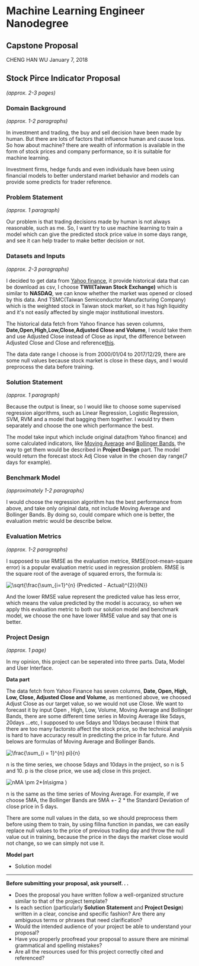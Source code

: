 # Machine Learning Engineer Nanodegree
## Capstone Proposal
CHENG HAN WU
January 7, 2018

## Stock Pirce Indicator Proposal
_(approx. 2-3 pages)_

### Domain Background
_(approx. 1-2 paragraphs)_

In investment and trading, the buy and sell decision have been made by human. But there are lots of factors that influence human and cause loss. So how about machine? there are wealth of information is available in the form of stock prices and company performance, so it is suitable for machine learning.

Investment firms, hedge funds and even individuals have been using financial models to better understand market behavior and models can provide some predicts for trader reference.

### Problem Statement
_(approx. 1 paragraph)_

Our problem is that trading decisions made by human is not always reasonable, such as me. So, I want try to use machine learning to train a model which can give the predicted stock price value in some days range, and see it can help trader to make better decision or not.

### Datasets and Inputs
_(approx. 2-3 paragraphs)_

I decided to get data from [Yahoo finance](https://hk.finance.yahoo.com/), it provide historical data that can be download as csv, I choose **TWII(Taiwan Stock Exchange)** which is similar to **NASDAQ**, we can know whether the market was opened or closed by this data. And TSMC(Taiwan Semiconductor Manufacturing Company) which is the weighted stock in Taiwan stock market, so it has high liquidity and it's not easily affected by single major institutional investors.

The historical data fetch from Yahoo finance has seven columns, **Date,Open,High,Low,Close,Adjusted Close and Volume**, I would take them and use Adjusted Close instead of Close as input, the difference between Adjusted Close and Close and reference[this](https://budgeting.thenest.com/adjusted-closing-price-vs-closing-price-32457.html). 

The data date range I choose is from 2000/01/04 to 2017/12/29, there are some null values because stock market is close in these days, and I would preprocess the data before training.  

### Solution Statement
_(approx. 1 paragraph)_

Because the output is linear, so I would like to choose some supervised regression algorithms, such as Linear Regression, Logistic Regression, SVM, RVM and a model that bagging them together.  I would try them separately and choose the one which performance the best.

The model take input which include original data(from Yahoo finance) and some calculated indicators, like [Moving Average](https://en.wikipedia.org/wiki/Moving_average) and [Bollinger Bands](https://en.wikipedia.org/wiki/Bollinger_Bands), the way to get them would be described in **Project Design** part. The model would return the forecast stock Adj Close value in the chosen day range(7 days for example).

### Benchmark Model
_(approximately 1-2 paragraphs)_

I would choose the regression algorithm has the best performance from above, and take only original data, not include Moving Average and Bollinger Bands. By doing so, could compare which one is better, the evaluation metric would be describe below.

### Evaluation Metrics
_(approx. 1-2 paragraphs)_

I supposed to use RMSE as the evaluation metrice, RMSE(root-mean-square error) is a popular evaluation metric used in regression problem. RMSE is the square root of the average of squared errors, the formula is:

<img src="http://latex.codecogs.com/gif.latex?\sqrt{\frac{\sum_{i=1}^{n}&space;(Predicted&space;-&space;Actual)^{2}}{N}}" title="\sqrt{\frac{\sum_{i=1}^{n} (Predicted - Actual)^{2}}{N}}" />

And the lower RMSE value represent the predicted value has less error, which means the value predicted by the model is accuracy, so when we apply this evaluation metric to both our solution model and benchmark model, we choose the one have lower RMSE value and say that one is better. 

### Project Design
_(approx. 1 page)_

In my opinion, this project can be seperated into three parts. Data, Model and User Interface.

**Data part**

The data fetch from Yahoo Finance has seven columns, **Date, Open, High, Low, Close, Adjusted Close and Volume**, as mentioned above, we choosed Adjust Close as our target value, so we would not use Close. We want to forecast it by input Open , High, Low, Volume, Moving Average and Bollinger Bands, there are some different time series in Moving Average like 5days, 20days ...etc, I supposed to use 5days and 10days because I think that there are too many factorsto affect the stock price, so the technical analysis is hard to have accuracy result in predicting the price in far future. And belows are formulas of Moving Average and Bollinger Bands.

<img src="http://latex.codecogs.com/gif.latex?\frac{\sum_{i&space;=&space;1}^{n}&space;pi}{n}" title="\frac{\sum_{i = 1}^{n} pi}{n}" />

n is the time series, we choose 5days and 10days in the project, so n is 5 and 10. p is the close price, we use adj close in this project.

<img src="http://latex.codecogs.com/gif.latex?nMA&space;\pm&space;2*(n\sigma&space;)" title="nMA \pm 2*(n\sigma )" />

n is the same as the time series of Moving Average. For example, if we choose 5MA, the Bollinger Bands are 5MA +- 2 * the Standard Deviation of close price in 5 days.

There are some null values in the data, so we should preprocess them before using them to train, by using fillna function in pandas, we can easily replace null values to the price of previous trading day and throw the null value out in training, because the price in the days the market close would not change, so we can simply not use it.

**Model part**

- Solution model

-----------

**Before submitting your proposal, ask yourself. . .**

- Does the proposal you have written follow a well-organized structure similar to that of the project template?
- Is each section (particularly **Solution Statement** and **Project Design**) written in a clear, concise and specific fashion? Are there any ambiguous terms or phrases that need clarification?
- Would the intended audience of your project be able to understand your proposal?
- Have you properly proofread your proposal to assure there are minimal grammatical and spelling mistakes?
- Are all the resources used for this project correctly cited and referenced?
